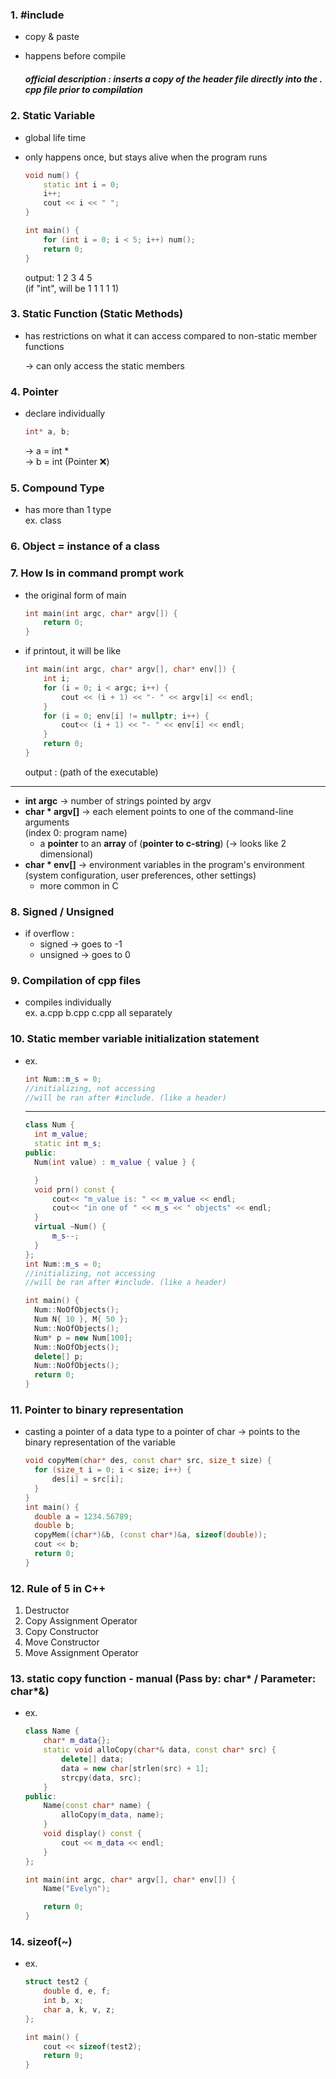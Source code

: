 ### 1. #include
- copy & paste
- happens before compile

    ##### official description : inserts a copy of the header file directly into the . cpp file prior to compilation

### 2. Static Variable
- global life time
- only happens once, but stays alive when the program runs

    ```c++
    void num() {
        static int i = 0;
        i++;
        cout << i << " ";
    }

    int main() {
        for (int i = 0; i < 5; i++) num();
        return 0;
    }
    ```

    output: 1 2 3 4 5  
    (if "int", will be 1 1 1 1 1)

### 3. Static Function (Static Methods)

- has restrictions on what it can access compared to non-static member functions

    -> can only access the static members

### 4. Pointer

- declare individually

    ```c++
    int* a, b;
    ```

    -> a = int *  
    -> b = int (Pointer ❌)

### 5. Compound Type

- has more than 1 type  
ex. class

### 6. Object = instance of a class

### 7. How ls in command prompt work

- the original form of main

    ```c++
    int main(int argc, char* argv[]) {
        return 0;
    }
    ```

- if printout, it will be like

    ```c++
    int main(int argc, char* argv[], char* env[]) {
        int i;
        for (i = 0; i < argc; i++) {
            cout << (i + 1) << "- " << argv[i] << endl;
        }
        for (i = 0; env[i] != nullptr; i++) {
            cout<< (i + 1) << "- " << env[i] << endl;
        }
        return 0;
    }
    ```

    output : (path of the executable)

--- 
- **int argc** -> number of strings pointed by argv
- **char * argv[]** ->
each element points to one of the command-line arguments  
(index 0: program name)  
    - a **pointer** to an **array** of (**pointer to c-string**)
    (-> looks like 2 dimensional)
- **char * env[]** -> environment variables in the program's environment
(system configuration, user preferences, other settings)
    - more common in C

### 8. Signed / Unsigned

- if overflow :  
  - signed -> goes to -1
  - unsigned -> goes to 0  

### 9. Compilation of cpp files

- compiles individually  
ex. a.cpp b.cpp c.cpp all separately

### 10. Static member variable initialization statement

- ex.

  ```c++
  int Num::m_s = 0;
  //initializing, not accessing
  //will be ran after #include. (like a header)
  ```

  ---

  ```c++
  class Num {
  	int m_value;
  	static int m_s;
  public:
  	Num(int value) : m_value { value } {
  
  	}
  	void prn() const {
  		cout<< "m_value is: " << m_value << endl;
  		cout<< "in one of " << m_s << " objects" << endl;
  	}
  	virtual ~Num() {
  		m_s--;
  	}
  };
  int Num::m_s = 0;
  //initializing, not accessing
  //will be ran after #include. (like a header)
  
  int main() {
  	Num::NoOfObjects();
  	Num N{ 10 }, M{ 50 };
  	Num::NoOfObjects();
  	Num* p = new Num[100];
  	Num::NoOfObjects();
  	delete[] p;
  	Num::NoOfObjects();
  	return 0;
  }
  ```

### 11. Pointer to binary representation

- casting a pointer of a data type to a pointer of char -> points to the binary representation of the variable

  ```c++
  void copyMem(char* des, const char* src, size_t size) {
  	for (size_t i = 0; i < size; i++) {
  		des[i] = src[i];
  	}
  }
  int main() {
  	double a = 1234.56789;
  	double b;
  	copyMem((char*)&b, (const char*)&a, sizeof(double));
  	cout << b;
  	return 0;
  }
  ```

### 12. Rule of 5 in C++

1. Destructor
2. Copy Assignment Operator
3. Copy Constructor
4. Move Constructor
5. Move Assignment Operator

### 13. static copy function - manual (Pass by: char* / Parameter: char*&)
- ex.
    
    ```c++
    class Name {
    	char* m_data{};
    	static void alloCopy(char*& data, const char* src) {
    		delete[] data;
    		data = new char[strlen(src) + 1];
    		strcpy(data, src);
    	}
    public:
    	Name(const char* name) {
    		alloCopy(m_data, name);
    	}
    	void display() const {
    		cout << m_data << endl;
    	}
    };
    
    int main(int argc, char* argv[], char* env[]) {
    	Name("Evelyn");
    
    	return 0;
    }
    ```
    
### 14. sizeof(~)

- ex.

    ```c++
    struct test2 {
    	double d, e, f;
    	int b, x;
    	char a, k, v, z;
    };
    
    int main() {
    	cout << sizeof(test2);
    	return 0;
    }
    ```
